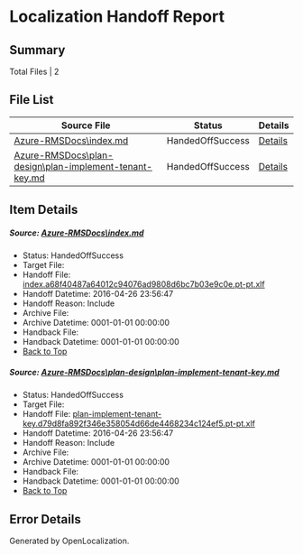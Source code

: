 # <a name='report-top'></a> Localization Handoff Report

## Summary
 Total Files | 2

## File List
 Source File | Status | Details 
 ----------- | ------ | ------- 
 [Azure-RMSDocs\index.md](https://github.com/Microsoft/Azure-RMSDocs-pr/blob/99c21cff48129feb6721a8ada746158efb378aa1/Azure-RMSDocs/index.md) | HandedOffSuccess | [Details](#bf11a118e91d7babc4372312509f64fb855b3e4f162)
 [Azure-RMSDocs\plan-design\plan-implement-tenant-key.md](https://github.com/Microsoft/Azure-RMSDocs-pr/blob/1011508d8b803acf078d0e8acb4d37945f423c90/Azure-RMSDocs/plan-design/plan-implement-tenant-key.md) | HandedOffSuccess | [Details](#826e18b82baa88140caa0ebe29b19ab483ff0683335)

## Item Details
##### <a name='bf11a118e91d7babc4372312509f64fb855b3e4f162'></a> Source: [Azure-RMSDocs\index.md](https://github.com/Microsoft/Azure-RMSDocs-pr/blob/99c21cff48129feb6721a8ada746158efb378aa1/Azure-RMSDocs/index.md)
* Status: HandedOffSuccess
* Target File: 
* Handoff File: [index.a68f40487a64012c94076ad9808d6bc7b03e9c0e.pt-pt.xlf](https://github.com/Microsoft/EM.handoff/blob/66db755cf9b28a3902d2ee35050b934015c6fc8a/ol-handoff/Microsoft/Azure-RMSDocs-pr.pt-pt/master/index.a68f40487a64012c94076ad9808d6bc7b03e9c0e.pt-pt.xlf)
* Handoff Datetime: 2016-04-26 23:56:47
* Handoff Reason: Include
* Archive File: 
* Archive Datetime: 0001-01-01 00:00:00
* Handback File: 
* Handback Datetime: 0001-01-01 00:00:00
* [Back to Top](#report-top)

##### <a name='826e18b82baa88140caa0ebe29b19ab483ff0683335'></a> Source: [Azure-RMSDocs\plan-design\plan-implement-tenant-key.md](https://github.com/Microsoft/Azure-RMSDocs-pr/blob/1011508d8b803acf078d0e8acb4d37945f423c90/Azure-RMSDocs/plan-design/plan-implement-tenant-key.md)
* Status: HandedOffSuccess
* Target File: 
* Handoff File: [plan-implement-tenant-key.d79d8fa892f346e358054d66de4468234c124ef5.pt-pt.xlf](https://github.com/Microsoft/EM.handoff/blob/66db755cf9b28a3902d2ee35050b934015c6fc8a/ol-handoff/Microsoft/Azure-RMSDocs-pr.pt-pt/master/plan-implement-tenant-key.d79d8fa892f346e358054d66de4468234c124ef5.pt-pt.xlf)
* Handoff Datetime: 2016-04-26 23:56:47
* Handoff Reason: Include
* Archive File: 
* Archive Datetime: 0001-01-01 00:00:00
* Handback File: 
* Handback Datetime: 0001-01-01 00:00:00
* [Back to Top](#report-top)


## Error Details

Generated by OpenLocalization.
